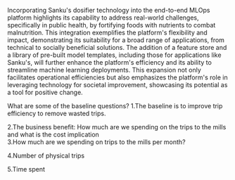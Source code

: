 Incorporating Sanku's dosifier technology into the end-to-end MLOps platform highlights its capability to address real-world challenges, specifically in public health, by fortifying foods with nutrients to combat malnutrition. This integration exemplifies the platform's flexibility and impact, demonstrating its suitability for a broad range of applications, from technical to socially beneficial solutions. The addition of a feature store and a library of pre-built model templates, including those for applications like Sanku's, will further enhance the platform's efficiency and its ability to streamline machine learning deployments. This expansion not only facilitates operational efficiencies but also emphasizes the platform's role in leveraging technology for societal improvement, showcasing its potential as a tool for positive change.

What are some of the baseline questions?
1.The baseline is to improve trip efficiency to remove wasted trips.

2.The business benefit: How much are we spending on the trips to the mills and what is the cost implication																									
3.How much are we spending on trips to the mills per month?

4.Number of physical trips

5.Time spent 

